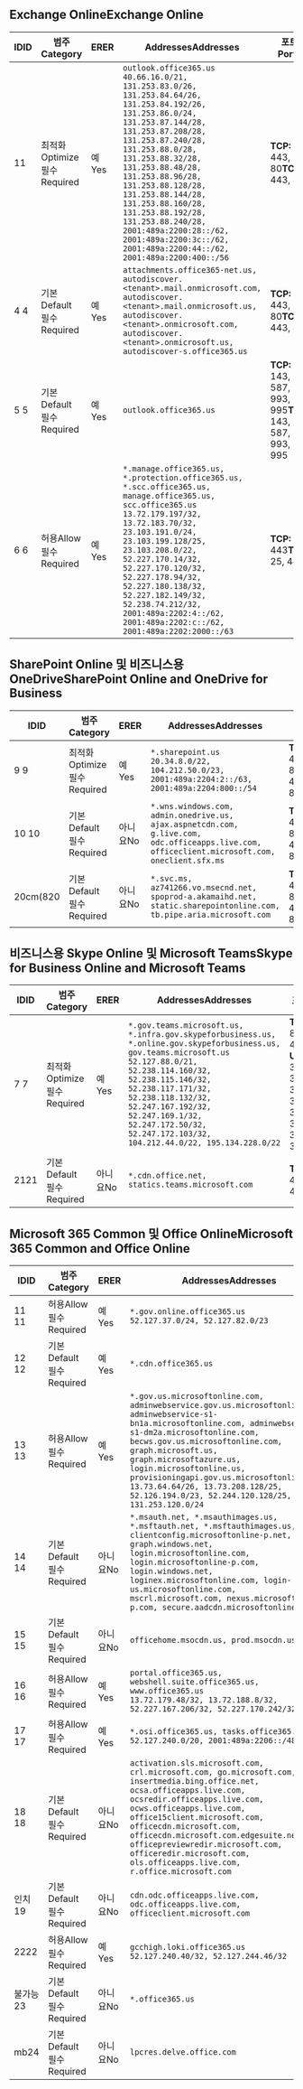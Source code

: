 <!--THIS FILE IS AUTOMATICALLY GENERATED. MANUAL CHANGES WILL BE OVERWRITTEN.-->
<!--Please contact the Office 365 Endpoints team with any questions.-->
<!--USGovGCCHigh endpoints version 2019120400-->
<!--File generated 2019-12-04 17:00:06.6464-->

## <a name="exchange-online"></a><span data-ttu-id="3e3d8-101">Exchange Online</span><span class="sxs-lookup"><span data-stu-id="3e3d8-101">Exchange Online</span></span>

<span data-ttu-id="3e3d8-102">ID</span><span class="sxs-lookup"><span data-stu-id="3e3d8-102">ID</span></span> | <span data-ttu-id="3e3d8-103">범주</span><span class="sxs-lookup"><span data-stu-id="3e3d8-103">Category</span></span> | <span data-ttu-id="3e3d8-104">ER</span><span class="sxs-lookup"><span data-stu-id="3e3d8-104">ER</span></span> | <span data-ttu-id="3e3d8-105">Addresses</span><span class="sxs-lookup"><span data-stu-id="3e3d8-105">Addresses</span></span> | <span data-ttu-id="3e3d8-106">포트</span><span class="sxs-lookup"><span data-stu-id="3e3d8-106">Ports</span></span>
-- | -------------------- | --- | ------------------------------------------------------------------------------------------------------------------------------------------------------------------------------------------------------------------------------------------------------------------------------------------------------------------------------------------------------------------------------------------------------------------------------------------------ | -------------------------------
<span data-ttu-id="3e3d8-107">1</span><span class="sxs-lookup"><span data-stu-id="3e3d8-107">1</span></span> | <span data-ttu-id="3e3d8-108">최적화</span><span class="sxs-lookup"><span data-stu-id="3e3d8-108">Optimize</span></span><BR><span data-ttu-id="3e3d8-109">필수</span><span class="sxs-lookup"><span data-stu-id="3e3d8-109">Required</span></span> | <span data-ttu-id="3e3d8-110">예</span><span class="sxs-lookup"><span data-stu-id="3e3d8-110">Yes</span></span> | `outlook.office365.us`<BR>`40.66.16.0/21, 131.253.83.0/26, 131.253.84.64/26, 131.253.84.192/26, 131.253.86.0/24, 131.253.87.144/28, 131.253.87.208/28, 131.253.87.240/28, 131.253.88.0/28, 131.253.88.32/28, 131.253.88.48/28, 131.253.88.96/28, 131.253.88.128/28, 131.253.88.144/28, 131.253.88.160/28, 131.253.88.192/28, 131.253.88.240/28, 2001:489a:2200:28::/62, 2001:489a:2200:3c::/62, 2001:489a:2200:44::/62, 2001:489a:2200:400::/56` | <span data-ttu-id="3e3d8-111">**TCP:** 443, 80</span><span class="sxs-lookup"><span data-stu-id="3e3d8-111">**TCP:** 443, 80</span></span>
<span data-ttu-id="3e3d8-112">4 </span><span class="sxs-lookup"><span data-stu-id="3e3d8-112">4</span></span> | <span data-ttu-id="3e3d8-113">기본</span><span class="sxs-lookup"><span data-stu-id="3e3d8-113">Default</span></span><BR><span data-ttu-id="3e3d8-114">필수</span><span class="sxs-lookup"><span data-stu-id="3e3d8-114">Required</span></span> | <span data-ttu-id="3e3d8-115">예</span><span class="sxs-lookup"><span data-stu-id="3e3d8-115">Yes</span></span> | `attachments.office365-net.us, autodiscover.<tenant>.mail.onmicrosoft.com, autodiscover.<tenant>.mail.onmicrosoft.us, autodiscover.<tenant>.onmicrosoft.com, autodiscover.<tenant>.onmicrosoft.us, autodiscover-s.office365.us` | <span data-ttu-id="3e3d8-116">**TCP:** 443, 80</span><span class="sxs-lookup"><span data-stu-id="3e3d8-116">**TCP:** 443, 80</span></span>
<span data-ttu-id="3e3d8-117">5 </span><span class="sxs-lookup"><span data-stu-id="3e3d8-117">5</span></span> | <span data-ttu-id="3e3d8-118">기본</span><span class="sxs-lookup"><span data-stu-id="3e3d8-118">Default</span></span><BR><span data-ttu-id="3e3d8-119">필수</span><span class="sxs-lookup"><span data-stu-id="3e3d8-119">Required</span></span> | <span data-ttu-id="3e3d8-120">예</span><span class="sxs-lookup"><span data-stu-id="3e3d8-120">Yes</span></span> | `outlook.office365.us` | <span data-ttu-id="3e3d8-121">**TCP:** 143, 25, 587, 993, 995</span><span class="sxs-lookup"><span data-stu-id="3e3d8-121">**TCP:** 143, 25, 587, 993, 995</span></span>
<span data-ttu-id="3e3d8-122">6 </span><span class="sxs-lookup"><span data-stu-id="3e3d8-122">6</span></span> | <span data-ttu-id="3e3d8-123">허용</span><span class="sxs-lookup"><span data-stu-id="3e3d8-123">Allow</span></span><BR><span data-ttu-id="3e3d8-124">필수</span><span class="sxs-lookup"><span data-stu-id="3e3d8-124">Required</span></span> | <span data-ttu-id="3e3d8-125">예</span><span class="sxs-lookup"><span data-stu-id="3e3d8-125">Yes</span></span> | `*.manage.office365.us, *.protection.office365.us, *.scc.office365.us, manage.office365.us, scc.office365.us`<BR>`13.72.179.197/32, 13.72.183.70/32, 23.103.191.0/24, 23.103.199.128/25, 23.103.208.0/22, 52.227.170.14/32, 52.227.170.120/32, 52.227.178.94/32, 52.227.180.138/32, 52.227.182.149/32, 52.238.74.212/32, 2001:489a:2202:4::/62, 2001:489a:2202:c::/62, 2001:489a:2202:2000::/63` | <span data-ttu-id="3e3d8-126">**TCP:** 25, 443</span><span class="sxs-lookup"><span data-stu-id="3e3d8-126">**TCP:** 25, 443</span></span>

## <a name="sharepoint-online-and-onedrive-for-business"></a><span data-ttu-id="3e3d8-127">SharePoint Online 및 비즈니스용 OneDrive</span><span class="sxs-lookup"><span data-stu-id="3e3d8-127">SharePoint Online and OneDrive for Business</span></span>

<span data-ttu-id="3e3d8-128">ID</span><span class="sxs-lookup"><span data-stu-id="3e3d8-128">ID</span></span> | <span data-ttu-id="3e3d8-129">범주</span><span class="sxs-lookup"><span data-stu-id="3e3d8-129">Category</span></span> | <span data-ttu-id="3e3d8-130">ER</span><span class="sxs-lookup"><span data-stu-id="3e3d8-130">ER</span></span> | <span data-ttu-id="3e3d8-131">Addresses</span><span class="sxs-lookup"><span data-stu-id="3e3d8-131">Addresses</span></span> | <span data-ttu-id="3e3d8-132">포트</span><span class="sxs-lookup"><span data-stu-id="3e3d8-132">Ports</span></span>
-- | -------------------- | --- | --------------------------------------------------------------------------------------------------------------------------------------------- | ----------------
<span data-ttu-id="3e3d8-133">9 </span><span class="sxs-lookup"><span data-stu-id="3e3d8-133">9</span></span> | <span data-ttu-id="3e3d8-134">최적화</span><span class="sxs-lookup"><span data-stu-id="3e3d8-134">Optimize</span></span><BR><span data-ttu-id="3e3d8-135">필수</span><span class="sxs-lookup"><span data-stu-id="3e3d8-135">Required</span></span> | <span data-ttu-id="3e3d8-136">예</span><span class="sxs-lookup"><span data-stu-id="3e3d8-136">Yes</span></span> | `*.sharepoint.us`<BR>`20.34.8.0/22, 104.212.50.0/23, 2001:489a:2204:2::/63, 2001:489a:2204:800::/54` | <span data-ttu-id="3e3d8-137">**TCP:** 443, 80</span><span class="sxs-lookup"><span data-stu-id="3e3d8-137">**TCP:** 443, 80</span></span>
<span data-ttu-id="3e3d8-138">10 </span><span class="sxs-lookup"><span data-stu-id="3e3d8-138">10</span></span> | <span data-ttu-id="3e3d8-139">기본</span><span class="sxs-lookup"><span data-stu-id="3e3d8-139">Default</span></span><BR><span data-ttu-id="3e3d8-140">필수</span><span class="sxs-lookup"><span data-stu-id="3e3d8-140">Required</span></span> | <span data-ttu-id="3e3d8-141">아니요</span><span class="sxs-lookup"><span data-stu-id="3e3d8-141">No</span></span> | `*.wns.windows.com, admin.onedrive.us, ajax.aspnetcdn.com, g.live.com, odc.officeapps.live.com, officeclient.microsoft.com, oneclient.sfx.ms` | <span data-ttu-id="3e3d8-142">**TCP:** 443, 80</span><span class="sxs-lookup"><span data-stu-id="3e3d8-142">**TCP:** 443, 80</span></span>
<span data-ttu-id="3e3d8-143">20cm(8</span><span class="sxs-lookup"><span data-stu-id="3e3d8-143">20</span></span> | <span data-ttu-id="3e3d8-144">기본</span><span class="sxs-lookup"><span data-stu-id="3e3d8-144">Default</span></span><BR><span data-ttu-id="3e3d8-145">필수</span><span class="sxs-lookup"><span data-stu-id="3e3d8-145">Required</span></span> | <span data-ttu-id="3e3d8-146">아니요</span><span class="sxs-lookup"><span data-stu-id="3e3d8-146">No</span></span> | `*.svc.ms, az741266.vo.msecnd.net, spoprod-a.akamaihd.net, static.sharepointonline.com, tb.pipe.aria.microsoft.com` | <span data-ttu-id="3e3d8-147">**TCP:** 443, 80</span><span class="sxs-lookup"><span data-stu-id="3e3d8-147">**TCP:** 443, 80</span></span>

## <a name="skype-for-business-online-and-microsoft-teams"></a><span data-ttu-id="3e3d8-148">비즈니스용 Skype Online 및 Microsoft Teams</span><span class="sxs-lookup"><span data-stu-id="3e3d8-148">Skype for Business Online and Microsoft Teams</span></span>

<span data-ttu-id="3e3d8-149">ID</span><span class="sxs-lookup"><span data-stu-id="3e3d8-149">ID</span></span> | <span data-ttu-id="3e3d8-150">범주</span><span class="sxs-lookup"><span data-stu-id="3e3d8-150">Category</span></span> | <span data-ttu-id="3e3d8-151">ER</span><span class="sxs-lookup"><span data-stu-id="3e3d8-151">ER</span></span> | <span data-ttu-id="3e3d8-152">Addresses</span><span class="sxs-lookup"><span data-stu-id="3e3d8-152">Addresses</span></span> | <span data-ttu-id="3e3d8-153">포트</span><span class="sxs-lookup"><span data-stu-id="3e3d8-153">Ports</span></span>
-- | -------------------- | --- | --------------------------------------------------------------------------------------------------------------------------------------------------------------------------------------------------------------------------------------------------------------------------------------------------------------------------------- | ---------------------------------------------------
<span data-ttu-id="3e3d8-154">7 </span><span class="sxs-lookup"><span data-stu-id="3e3d8-154">7</span></span> | <span data-ttu-id="3e3d8-155">최적화</span><span class="sxs-lookup"><span data-stu-id="3e3d8-155">Optimize</span></span><BR><span data-ttu-id="3e3d8-156">필수</span><span class="sxs-lookup"><span data-stu-id="3e3d8-156">Required</span></span> | <span data-ttu-id="3e3d8-157">예</span><span class="sxs-lookup"><span data-stu-id="3e3d8-157">Yes</span></span> | `*.gov.teams.microsoft.us, *.infra.gov.skypeforbusiness.us, *.online.gov.skypeforbusiness.us, gov.teams.microsoft.us`<BR>`52.127.88.0/21, 52.238.114.160/32, 52.238.115.146/32, 52.238.117.171/32, 52.238.118.132/32, 52.247.167.192/32, 52.247.169.1/32, 52.247.172.50/32, 52.247.172.103/32, 104.212.44.0/22, 195.134.228.0/22` | <span data-ttu-id="3e3d8-158">**TCP:** 443, 80</span><span class="sxs-lookup"><span data-stu-id="3e3d8-158">**TCP:** 443, 80</span></span><BR><span data-ttu-id="3e3d8-159">**UDP:** 3478, 3479, 3480, 3481</span><span class="sxs-lookup"><span data-stu-id="3e3d8-159">**UDP:** 3478, 3479, 3480, 3481</span></span>
<span data-ttu-id="3e3d8-160">21</span><span class="sxs-lookup"><span data-stu-id="3e3d8-160">21</span></span> | <span data-ttu-id="3e3d8-161">기본</span><span class="sxs-lookup"><span data-stu-id="3e3d8-161">Default</span></span><BR><span data-ttu-id="3e3d8-162">필수</span><span class="sxs-lookup"><span data-stu-id="3e3d8-162">Required</span></span> | <span data-ttu-id="3e3d8-163">아니요</span><span class="sxs-lookup"><span data-stu-id="3e3d8-163">No</span></span> | `*.cdn.office.net, statics.teams.microsoft.com` | <span data-ttu-id="3e3d8-164">**TCP:** 443</span><span class="sxs-lookup"><span data-stu-id="3e3d8-164">**TCP:** 443</span></span>

## <a name="microsoft-365-common-and-office-online"></a><span data-ttu-id="3e3d8-165">Microsoft 365 Common 및 Office Online</span><span class="sxs-lookup"><span data-stu-id="3e3d8-165">Microsoft 365 Common and Office Online</span></span>

<span data-ttu-id="3e3d8-166">ID</span><span class="sxs-lookup"><span data-stu-id="3e3d8-166">ID</span></span> | <span data-ttu-id="3e3d8-167">범주</span><span class="sxs-lookup"><span data-stu-id="3e3d8-167">Category</span></span> | <span data-ttu-id="3e3d8-168">ER</span><span class="sxs-lookup"><span data-stu-id="3e3d8-168">ER</span></span> | <span data-ttu-id="3e3d8-169">Addresses</span><span class="sxs-lookup"><span data-stu-id="3e3d8-169">Addresses</span></span> | <span data-ttu-id="3e3d8-170">포트</span><span class="sxs-lookup"><span data-stu-id="3e3d8-170">Ports</span></span>
-- | ------------------- | --- | --------------------------------------------------------------------------------------------------------------------------------------------------------------------------------------------------------------------------------------------------------------------------------------------------------------------------------------------------------------------------------------------------------------------- | ----------------
<span data-ttu-id="3e3d8-171">11 </span><span class="sxs-lookup"><span data-stu-id="3e3d8-171">11</span></span> | <span data-ttu-id="3e3d8-172">허용</span><span class="sxs-lookup"><span data-stu-id="3e3d8-172">Allow</span></span><BR><span data-ttu-id="3e3d8-173">필수</span><span class="sxs-lookup"><span data-stu-id="3e3d8-173">Required</span></span> | <span data-ttu-id="3e3d8-174">예</span><span class="sxs-lookup"><span data-stu-id="3e3d8-174">Yes</span></span> | `*.gov.online.office365.us`<BR>`52.127.37.0/24, 52.127.82.0/23` | <span data-ttu-id="3e3d8-175">**TCP:** 443</span><span class="sxs-lookup"><span data-stu-id="3e3d8-175">**TCP:** 443</span></span>
<span data-ttu-id="3e3d8-176">12 </span><span class="sxs-lookup"><span data-stu-id="3e3d8-176">12</span></span> | <span data-ttu-id="3e3d8-177">기본</span><span class="sxs-lookup"><span data-stu-id="3e3d8-177">Default</span></span><BR><span data-ttu-id="3e3d8-178">필수</span><span class="sxs-lookup"><span data-stu-id="3e3d8-178">Required</span></span> | <span data-ttu-id="3e3d8-179">예</span><span class="sxs-lookup"><span data-stu-id="3e3d8-179">Yes</span></span> | `*.cdn.office365.us` | <span data-ttu-id="3e3d8-180">**TCP:** 443</span><span class="sxs-lookup"><span data-stu-id="3e3d8-180">**TCP:** 443</span></span>
<span data-ttu-id="3e3d8-181">13 </span><span class="sxs-lookup"><span data-stu-id="3e3d8-181">13</span></span> | <span data-ttu-id="3e3d8-182">허용</span><span class="sxs-lookup"><span data-stu-id="3e3d8-182">Allow</span></span><BR><span data-ttu-id="3e3d8-183">필수</span><span class="sxs-lookup"><span data-stu-id="3e3d8-183">Required</span></span> | <span data-ttu-id="3e3d8-184">예</span><span class="sxs-lookup"><span data-stu-id="3e3d8-184">Yes</span></span> | `*.gov.us.microsoftonline.com, adminwebservice.gov.us.microsoftonline.com, adminwebservice-s1-bn1a.microsoftonline.com, adminwebservice-s1-dm2a.microsoftonline.com, becws.gov.us.microsoftonline.com, graph.microsoft.us, graph.microsoftazure.us, login.microsoftonline.us, provisioningapi.gov.us.microsoftonline.com`<BR>`13.73.64.64/26, 13.73.208.128/25, 52.126.194.0/23, 52.244.120.128/25, 131.253.120.0/24` | <span data-ttu-id="3e3d8-185">**TCP:** 443</span><span class="sxs-lookup"><span data-stu-id="3e3d8-185">**TCP:** 443</span></span>
<span data-ttu-id="3e3d8-186">14 </span><span class="sxs-lookup"><span data-stu-id="3e3d8-186">14</span></span> | <span data-ttu-id="3e3d8-187">기본</span><span class="sxs-lookup"><span data-stu-id="3e3d8-187">Default</span></span><BR><span data-ttu-id="3e3d8-188">필수</span><span class="sxs-lookup"><span data-stu-id="3e3d8-188">Required</span></span> | <span data-ttu-id="3e3d8-189">아니요</span><span class="sxs-lookup"><span data-stu-id="3e3d8-189">No</span></span> | `*.msauth.net, *.msauthimages.us, *.msftauth.net, *.msftauthimages.us, clientconfig.microsoftonline-p.net, graph.windows.net, login.microsoftonline.com, login.microsoftonline-p.com, login.windows.net, loginex.microsoftonline.com, login-us.microsoftonline.com, mscrl.microsoft.com, nexus.microsoftonline-p.com, secure.aadcdn.microsoftonline-p.com` | <span data-ttu-id="3e3d8-190">**TCP:** 443</span><span class="sxs-lookup"><span data-stu-id="3e3d8-190">**TCP:** 443</span></span>
<span data-ttu-id="3e3d8-191">15 </span><span class="sxs-lookup"><span data-stu-id="3e3d8-191">15</span></span> | <span data-ttu-id="3e3d8-192">기본</span><span class="sxs-lookup"><span data-stu-id="3e3d8-192">Default</span></span><BR><span data-ttu-id="3e3d8-193">필수</span><span class="sxs-lookup"><span data-stu-id="3e3d8-193">Required</span></span> | <span data-ttu-id="3e3d8-194">아니요</span><span class="sxs-lookup"><span data-stu-id="3e3d8-194">No</span></span> | `officehome.msocdn.us, prod.msocdn.us` | <span data-ttu-id="3e3d8-195">**TCP:** 443, 80</span><span class="sxs-lookup"><span data-stu-id="3e3d8-195">**TCP:** 443, 80</span></span>
<span data-ttu-id="3e3d8-196">16 </span><span class="sxs-lookup"><span data-stu-id="3e3d8-196">16</span></span> | <span data-ttu-id="3e3d8-197">허용</span><span class="sxs-lookup"><span data-stu-id="3e3d8-197">Allow</span></span><BR><span data-ttu-id="3e3d8-198">필수</span><span class="sxs-lookup"><span data-stu-id="3e3d8-198">Required</span></span> | <span data-ttu-id="3e3d8-199">예</span><span class="sxs-lookup"><span data-stu-id="3e3d8-199">Yes</span></span> | `portal.office365.us, webshell.suite.office365.us, www.office365.us`<BR>`13.72.179.48/32, 13.72.188.8/32, 52.227.167.206/32, 52.227.170.242/32` | <span data-ttu-id="3e3d8-200">**TCP:** 443, 80</span><span class="sxs-lookup"><span data-stu-id="3e3d8-200">**TCP:** 443, 80</span></span>
<span data-ttu-id="3e3d8-201">17 </span><span class="sxs-lookup"><span data-stu-id="3e3d8-201">17</span></span> | <span data-ttu-id="3e3d8-202">허용</span><span class="sxs-lookup"><span data-stu-id="3e3d8-202">Allow</span></span><BR><span data-ttu-id="3e3d8-203">필수</span><span class="sxs-lookup"><span data-stu-id="3e3d8-203">Required</span></span> | <span data-ttu-id="3e3d8-204">예</span><span class="sxs-lookup"><span data-stu-id="3e3d8-204">Yes</span></span> | `*.osi.office365.us, tasks.office365.us`<BR>`52.127.240.0/20, 2001:489a:2206::/48` | <span data-ttu-id="3e3d8-205">**TCP:** 443</span><span class="sxs-lookup"><span data-stu-id="3e3d8-205">**TCP:** 443</span></span>
<span data-ttu-id="3e3d8-206">18 </span><span class="sxs-lookup"><span data-stu-id="3e3d8-206">18</span></span> | <span data-ttu-id="3e3d8-207">기본</span><span class="sxs-lookup"><span data-stu-id="3e3d8-207">Default</span></span><BR><span data-ttu-id="3e3d8-208">필수</span><span class="sxs-lookup"><span data-stu-id="3e3d8-208">Required</span></span> | <span data-ttu-id="3e3d8-209">아니요</span><span class="sxs-lookup"><span data-stu-id="3e3d8-209">No</span></span> | `activation.sls.microsoft.com, crl.microsoft.com, go.microsoft.com, insertmedia.bing.office.net, ocsa.officeapps.live.com, ocsredir.officeapps.live.com, ocws.officeapps.live.com, office15client.microsoft.com, officecdn.microsoft.com, officecdn.microsoft.com.edgesuite.net, officepreviewredir.microsoft.com, officeredir.microsoft.com, ols.officeapps.live.com, r.office.microsoft.com` | <span data-ttu-id="3e3d8-210">**TCP:** 443, 80</span><span class="sxs-lookup"><span data-stu-id="3e3d8-210">**TCP:** 443, 80</span></span>
<span data-ttu-id="3e3d8-211">인치</span><span class="sxs-lookup"><span data-stu-id="3e3d8-211">19</span></span> | <span data-ttu-id="3e3d8-212">기본</span><span class="sxs-lookup"><span data-stu-id="3e3d8-212">Default</span></span><BR><span data-ttu-id="3e3d8-213">필수</span><span class="sxs-lookup"><span data-stu-id="3e3d8-213">Required</span></span> | <span data-ttu-id="3e3d8-214">아니요</span><span class="sxs-lookup"><span data-stu-id="3e3d8-214">No</span></span> | `cdn.odc.officeapps.live.com, odc.officeapps.live.com, officeclient.microsoft.com` | <span data-ttu-id="3e3d8-215">**TCP:** 443, 80</span><span class="sxs-lookup"><span data-stu-id="3e3d8-215">**TCP:** 443, 80</span></span>
<span data-ttu-id="3e3d8-216">22</span><span class="sxs-lookup"><span data-stu-id="3e3d8-216">22</span></span> | <span data-ttu-id="3e3d8-217">허용</span><span class="sxs-lookup"><span data-stu-id="3e3d8-217">Allow</span></span><BR><span data-ttu-id="3e3d8-218">필수</span><span class="sxs-lookup"><span data-stu-id="3e3d8-218">Required</span></span> | <span data-ttu-id="3e3d8-219">예</span><span class="sxs-lookup"><span data-stu-id="3e3d8-219">Yes</span></span> | `gcchigh.loki.office365.us`<BR>`52.127.240.40/32, 52.127.244.46/32` | <span data-ttu-id="3e3d8-220">**TCP:** 443</span><span class="sxs-lookup"><span data-stu-id="3e3d8-220">**TCP:** 443</span></span>
<span data-ttu-id="3e3d8-221">불가능</span><span class="sxs-lookup"><span data-stu-id="3e3d8-221">23</span></span> | <span data-ttu-id="3e3d8-222">기본</span><span class="sxs-lookup"><span data-stu-id="3e3d8-222">Default</span></span><BR><span data-ttu-id="3e3d8-223">필수</span><span class="sxs-lookup"><span data-stu-id="3e3d8-223">Required</span></span> | <span data-ttu-id="3e3d8-224">아니요</span><span class="sxs-lookup"><span data-stu-id="3e3d8-224">No</span></span> | `*.office365.us` | <span data-ttu-id="3e3d8-225">**TCP:** 443, 80</span><span class="sxs-lookup"><span data-stu-id="3e3d8-225">**TCP:** 443, 80</span></span>
<span data-ttu-id="3e3d8-226">mb</span><span class="sxs-lookup"><span data-stu-id="3e3d8-226">24</span></span> | <span data-ttu-id="3e3d8-227">기본</span><span class="sxs-lookup"><span data-stu-id="3e3d8-227">Default</span></span><BR><span data-ttu-id="3e3d8-228">필수</span><span class="sxs-lookup"><span data-stu-id="3e3d8-228">Required</span></span> | <span data-ttu-id="3e3d8-229">아니요</span><span class="sxs-lookup"><span data-stu-id="3e3d8-229">No</span></span> | `lpcres.delve.office.com` | <span data-ttu-id="3e3d8-230">**TCP:** 443</span><span class="sxs-lookup"><span data-stu-id="3e3d8-230">**TCP:** 443</span></span>
